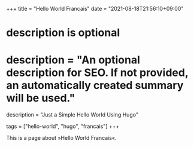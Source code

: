 +++
title = "Hello World Francais"
date = "2021-08-18T21:56:10+09:00"

#
# description is optional
#
# description = "An optional description for SEO. If not provided, an automatically created summary will be used."

description = "Just a Simple Hello World Using Hugo"

tags = ["hello-world", "hugo", "francais"]
+++

This is a page about »Hello World Francais«.
